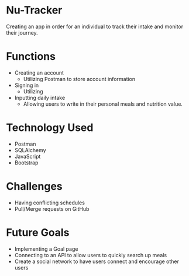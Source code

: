 # Nu-Tracker


Creating an app in order for an individual to track their intake and monitor their journey.

# Functions
- Creating an account
    - Utilizing Postman to store account information
- Signing in
    - Utilizing  
- Inputting daily intake
    - Allowing users to write in their personal meals and nutrition value.

# Technology Used
- Postman
- SQLAlchemy
- JavaScript
- Bootstrap

# Challenges
- Having conflicting schedules
- Pull/Merge requests on GitHub

# Future Goals
- Implementing a Goal page
- Connecting to an API to allow users to quickly search up meals
- Create a social network to have users connect and encourage other users

